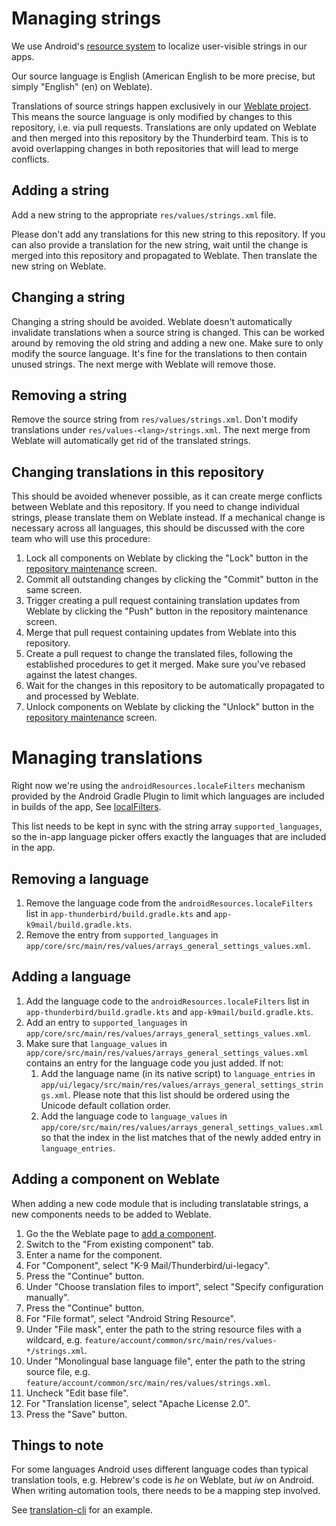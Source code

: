 # Managing strings

We use Android's [resource system](https://developer.android.com/guide/topics/resources/localization) to localize
user-visible strings in our apps.

Our source language is English (American English to be more precise, but simply "English" (en) on Weblate).

Translations of source strings happen exclusively in our
[Weblate project](https://hosted.weblate.org/projects/tb-android/). This means the source language is only modified by
changes to this repository, i.e. via pull requests. Translations are only updated on Weblate and then merged into this
repository by the Thunderbird team. This is to avoid overlapping changes in both repositories that will lead to merge
conflicts.

## Adding a string

Add a new string to the appropriate `res/values/strings.xml` file.

Please don't add any translations for this new string to this repository. If you can also provide a translation for the
new string, wait until the change is merged into this repository and propagated to Weblate. Then translate the new
string on Weblate.

## Changing a string

Changing a string should be avoided. Weblate doesn't automatically invalidate translations when a source string is
changed. This can be worked around by removing the old string and adding a new one. Make sure to only modify the source
language. It's fine for the translations to then contain unused strings. The next merge with Weblate will remove those.

## Removing a string

Remove the source string from `res/values/strings.xml`. Don't modify translations under `res/values-<lang>/strings.xml`.
The next merge from Weblate will automatically get rid of the translated strings.

## Changing translations in this repository

This should be avoided whenever possible, as it can create merge conflicts between Weblate and this repository. If you
need to change individual strings, please translate them on Weblate instead. If a mechanical change is necessary across
all languages, this should be discussed with the core team who will use this procedure:

1. Lock all components on Weblate by clicking the "Lock" button in the
   [repository maintenance](https://hosted.weblate.org/projects/tb-android/#repository) screen.
2. Commit all outstanding changes by clicking the "Commit" button in the same screen.
3. Trigger creating a pull request containing translation updates from Weblate by clicking the "Push" button in the
   repository maintenance screen.
4. Merge that pull request containing updates from Weblate into this repository.
5. Create a pull request to change the translated files, following the established procedures to get it merged. Make
   sure you've rebased against the latest changes.
6. Wait for the changes in this repository to be automatically propagated to and processed by Weblate.
7. Unlock components on Weblate by clicking the "Unlock" button in the
   [repository maintenance](https://hosted.weblate.org/projects/tb-android/#repository) screen.

# Managing translations

Right now we're using the `androidResources.localeFilters` mechanism provided by the Android Gradle Plugin to limit
which languages are included in builds of the app,
See [localFilters](<https://developer.android.com/reference/tools/gradle-api/8.8/com/android/build/api/dsl/ApplicationAndroidResources#localeFilters()>).

This list needs to be kept in sync with the string array `supported_languages`, so the in-app language picker offers
exactly the languages that are included in the app.

## Removing a language

1. Remove the language code from the `androidResources.localeFilters` list in `app-thunderbird/build.gradle.kts` and
   `app-k9mail/build.gradle.kts`.
2. Remove the entry from `supported_languages` in `app/core/src/main/res/values/arrays_general_settings_values.xml`.

## Adding a language

1. Add the language code to the `androidResources.localeFilters` list in `app-thunderbird/build.gradle.kts` and
   `app-k9mail/build.gradle.kts`.
2. Add an entry to `supported_languages` in `app/core/src/main/res/values/arrays_general_settings_values.xml`.
3. Make sure that `language_values` in `app/core/src/main/res/values/arrays_general_settings_values.xml` contains an
   entry for the language code you just added. If not:
   1. Add the language name (in its native script) to `language_entries` in
      `app/ui/legacy/src/main/res/values/arrays_general_settings_strings.xml`. Please note that this list should be
      ordered using the Unicode default collation order.
   2. Add the language code to `language_values` in `app/core/src/main/res/values/arrays_general_settings_values.xml`
      so that the index in the list matches that of the newly added entry in `language_entries`.

## Adding a component on Weblate

When adding a new code module that is including translatable strings, a new components needs to be added to Weblate.

1. Go the the Weblate page to [add a component](https://hosted.weblate.org/create/component/?project=3696).
2. Switch to the "From existing component" tab.
3. Enter a name for the component.
4. For "Component", select "K-9 Mail/Thunderbird/ui-legacy".
5. Press the "Continue" button.
6. Under "Choose translation files to import", select "Specify configuration manually".
7. Press the "Continue" button.
8. For "File format", select "Android String Resource".
9. Under "File mask", enter the path to the string resource files with a wildcard,
   e.g. `feature/account/common/src/main/res/values-*/strings.xml`.
10. Under "Monolingual base language file", enter the path to the string source file,
    e.g. `feature/account/common/src/main/res/values/strings.xml`.
11. Uncheck "Edit base file".
12. For "Translation license", select "Apache License 2.0".
13. Press the "Save" button.

## Things to note

For some languages Android uses different language codes than typical translation tools, e.g. Hebrew's code is _he_ on
Weblate, but _iw_ on Android. When writing automation tools, there needs to be a mapping step involved.

See [translation-cli](https://github.com/thunderbird/thunderbird-android/blob/ed07da8be5513ac74aabb1c934a4545aaae4f5a3/cli/translation-cli/src/main/kotlin/net/thunderbird/cli/translation/LanguageCodeLoader.kt#L12-L13)
for an example.
